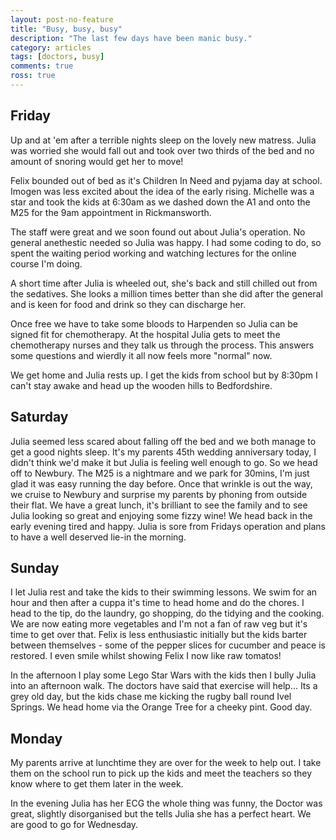 ```yaml
---
layout: post-no-feature
title: "Busy, busy, busy"
description: "The last few days have been manic busy."
category: articles
tags: [doctors, busy]
comments: true
ross: true
---
```


## Friday

Up and at 'em after a terrible nights sleep on the lovely new matress.  Julia
was worried she would fall out and took over two thirds of the bed and no
amount of snoring would get her to move!

Felix bounded out of bed as it's Children In Need and pyjama day at school.
Imogen was less excited about the idea of the early rising. Michelle was a star
and took the kids at 6:30am as we dashed down the A1 and onto the M25 for the
9am appointment in Rickmansworth.

The staff were great and we soon found out about Julia's operation.  No general
anethestic needed so Julia was happy. I had some coding to do, so spent the
waiting period working and watching lectures for the online course I'm doing.

A short time after Julia is wheeled out, she's back and still chilled out
from the sedatives.  She looks a million times better than she did after the
general and is keen for food and drink so they can discharge her.

Once free we have to take some bloods to Harpenden so Julia can be signed fit
for chemotherapy.  At the hospital Julia gets to meet the chemotherapy nurses
and they talk us through the process.  This answers some questions and wierdly
it all now feels more "normal" now.

We get home and Julia rests up. I get the kids from school but by 8:30pm I
can't stay awake and head up the wooden hills to Bedfordshire.

## Saturday

Julia seemed less scared about falling off the bed and we both manage to get a
good nights sleep.  It's my parents 45th wedding anniversary today, I didn't
think we'd make it but Julia is feeling well enough to go.  So we head off
to Newbury.  The M25 is a nightmare and we park for 30mins, I'm just glad it was
easy running the day before.  Once that wrinkle is out the way, we cruise to
Newbury and surprise my parents by phoning from outside their flat.  We have
a great lunch, it's brilliant to see the family and to see Julia looking so great
and enjoying some fizzy wine! We head back in the early evening tired and
happy.  Julia is sore from Fridays operation and plans to have a well deserved
lie-in the morning.

## Sunday

I let Julia rest and take the kids to their swimming lessons.  We swim for an
hour and then after a cuppa it's time to head home and do the chores.  I head
to the tip, do the laundry, go shopping, do the tidying and the cooking.  We
are now eating more vegetables and I'm not a fan of raw veg but it's time to get
over that.  Felix is less enthusiastic initially but the kids barter between
themselves - some of the pepper slices for cucumber and peace is restored.  I
even smile whilst showing Felix I now like raw tomatos!

In the afternoon I play some Lego Star Wars with the kids then I bully Julia
into an afternoon walk.  The doctors have said that exercise will help...
Its a grey old day, but the kids chase me kicking the rugby ball round Ivel
Springs.  We head home via the Orange Tree for a cheeky pint. Good day.

## Monday

My parents arrive at lunchtime they are over for the week to help out.  I take
them on the school run to pick up the kids and meet the teachers so they know
where to get them later in the week.

In the evening Julia has her ECG the whole thing was funny, the Doctor was great,
slightly disorganised but the tells Julia she has a perfect heart.  We are
good to go for Wednesday.